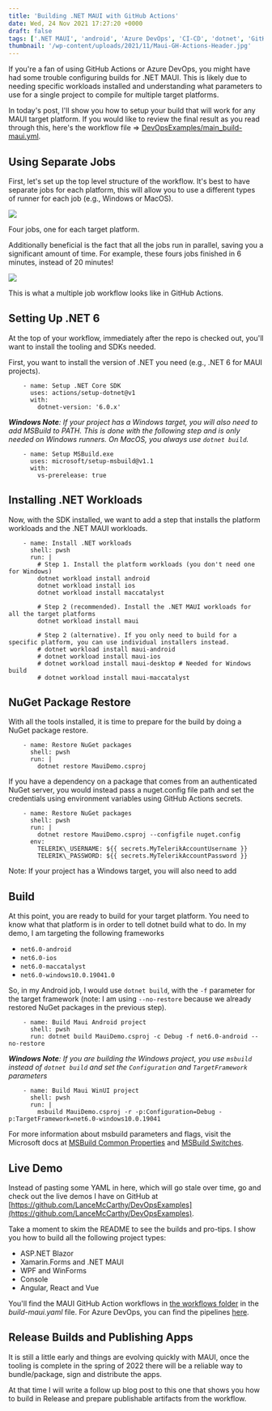 ```yaml
---
title: 'Building .NET MAUI with GitHub Actions'
date: Wed, 24 Nov 2021 17:27:20 +0000
draft: false
tags: ['.NET MAUI', 'android', 'Azure DevOps', 'CI-CD', 'dotnet', 'GitHub Actions', 'iOS', 'MacCatalyst', 'MAUI', 'tutorial', 'WinUI 3', 'Workflows']
thumbnail: '/wp-content/uploads/2021/11/Maui-GH-Actions-Header.jpg'
---
```


If you're a fan of using GitHub Actions or Azure DevOps, you might have had some trouble configuring builds for .NET MAUI. This is likely due to needing specific workloads installed and understanding what parameters to use for a single project to compile for multiple target platforms.

In today's post, I'll show you how to setup your build that will work for any MAUI target platform. If you would like to review the final result as you read through this, here's the workflow file => [DevOpsExamples/main\_build-maui.yml](https://github.com/LanceMcCarthy/DevOpsExamples/blob/main/.github/workflows/main_build-maui.yml).

Using Separate Jobs
-------------------

First, let's set up the top level structure of the workflow. It's best to have separate jobs for each platform, this will allow you to use a different types of runner for each job (e.g., Windows or MacOS).

![](/dvlup-blog/wp-content/uploads/2021/11/image.png)

Four jobs, one for each target platform.

Additionally beneficial is the fact that all the jobs run in parallel, saving you a significant amount of time. For example, these fours jobs finished in 6 minutes, instead of 20 minutes!

![](/dvlup-blog/wp-content/uploads/2021/11/image-2.png)

This is what a multiple job workflow looks like in GitHub Actions.

Setting Up .NET 6
-----------------

At the top of your workflow, immediately after the repo is checked out, you'll want to install the tooling and SDKs needed.

First, you want to install the version of .NET you need (e.g., .NET 6 for MAUI projects).

```
    - name: Setup .NET Core SDK
      uses: actions/setup-dotnet@v1
      with:
        dotnet-version: '6.0.x'
```

_**Windows Note**: If your project has a Windows target, you will also need to add MSBuild to PATH. This is done with the following step and is only needed on Windows runners. On MacOS, you always use `dotnet build`._

```
    - name: Setup MSBuild.exe
      uses: microsoft/setup-msbuild@v1.1
      with:
        vs-prerelease: true
```

Installing .NET Workloads
-------------------------

Now, with the SDK installed, we want to add a step that installs the platform workloads and the .NET MAUI workloads.

```
    - name: Install .NET workloads
      shell: pwsh
      run: |
        # Step 1. Install the platform workloads (you don't need one for Windows)
        dotnet workload install android
        dotnet workload install ios
        dotnet workload install maccatalyst

        # Step 2 (recommended). Install the .NET MAUI workloads for all the target platforms
        dotnet workload install maui

        # Step 2 (alternative). If you only need to build for a specific platform, you can use individual installers instead.
        # dotnet workload install maui-android
        # dotnet workload install maui-ios
        # dotnet workload install maui-desktop # Needed for Windows build
        # dotnet workload install maui-maccatalyst
```

NuGet Package Restore
---------------------

With all the tools installed, it is time to prepare for the build by doing a NuGet package restore.

```
    - name: Restore NuGet packages
      shell: pwsh
      run: |
        dotnet restore MauiDemo.csproj
```

If you have a dependency on a package that comes from an authenticated NuGet server, you would instead pass a nuget.config file path and set the credentials using environment variables using GitHub Actions secrets.

```
    - name: Restore NuGet packages
      shell: pwsh
      run: |
        dotnet restore MauiDemo.csproj --configfile nuget.config
      env:
        TELERIK\_USERNAME: ${{ secrets.MyTelerikAccountUsername }}
        TELERIK\_PASSWORD: ${{ secrets.MyTelerikAccountPassword }} 
```

Note: If your project has a Windows target, you will also need to add

Build
-----

At this point, you are ready to build for your target platform. You need to know what that platform is in order to tell dotnet build what to do. In my demo, I am targeting the following frameworks

*   `net6.0-android`
*   `net6.0-ios`
*   `net6.0-maccatalyst`
*   `net6.0-windows10.0.19041.0`

So, in my Android job, I would use `dotnet build`, with the `-f` parameter for the target framework (note: I am using `--no-restore` because we already restored NuGet packages in the previous step).

```
    - name: Build Maui Android project
      shell: pwsh
      run: dotnet build MauiDemo.csproj -c Debug -f net6.0-android --no-restore
```

_**Windows Note**: If you are building the Windows project, you use `msbuild` instead of `dotnet build` and set the `Configuration` and `TargetFramework` parameters_

```
    - name: Build Maui WinUI project
      shell: pwsh
      run: |
        msbuild MauiDemo.csproj -r -p:Configuration=Debug -p:TargetFramework=net6.0-windows10.0.19041
```

For more information about msbuild parameters and flags, visit the Microsoft docs at [MSBuild Common Properties](https://docs.microsoft.com/en-us/visualstudio/msbuild/common-msbuild-project-properties?view=vs-2022) and [MSBuild Switches](https://docs.microsoft.com/en-us/visualstudio/msbuild/msbuild-command-line-reference?view=vs-2022).

Live Demo
---------

Instead of pasting some YAML in here, which will go stale over time, go and check out the live demos I have on GitHub at [https://github.com/LanceMcCarthy/DevOpsExamples](https://github.com/LanceMcCarthy/DevOpsExamples).

Take a moment to skim the README to see the builds and pro-tips. I show you how to build all the following project types:

*   ASP.NET Blazor
*   Xamarin.Forms and .NET MAUI
*   WPF and WinForms
*   Console
*   Angular, React and Vue

You'll find the MAUI GitHub Action workflows in [the workflows folder](https://github.com/LanceMcCarthy/DevOpsExamples/tree/main/.github/workflows) in the _build-maui.yaml_ file. For Azure DevOps, you can find the pipelines [here](https://dev.azure.com/lance/DevOps%20Examples/_build).

Release Builds and Publishing Apps
----------------------------------

It is still a little early and things are evolving quickly with MAUI, once the tooling is complete in the spring of 2022 there will be a reliable way to bundle/package, sign and distribute the apps.

At that time I will write a follow up blog post to this one that shows you how to build in Release and prepare publishable artifacts from the workflow.